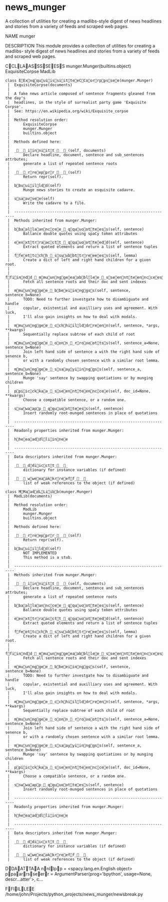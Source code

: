 # news_munger
A collection of utilities for creating a madlibs-style digest of news headlines and stories from a variety of feeds and scraped web pages.


NAME
    munger

DESCRIPTION
    This module provides a collection of utilities for creating a madlibs-
    style digest of news headlines and stories from a variety of feeds and 
    scraped web pages.

CCLLAASSSSEESS
    munger.Munger(builtins.object)
        ExquisiteCorpse
        MadLib
    
    class EExxqquuiissiitteeCCoorrppssee(munger.Munger)
     |  ExquisiteCorpse(documents)
     |  
     |  A fake news article composed of sentence fragments gleaned from the day's
     |  headlines, in the style of surrealist party game 'Exquisite Corpse'.
     |  See: https://en.wikipedia.org/wiki/Exquisite_corpse
     |  
     |  Method resolution order:
     |      ExquisiteCorpse
     |      munger.Munger
     |      builtins.object
     |  
     |  Methods defined here:
     |  
     |  ____iinniitt____(self, documents)
     |      Declare headline, document, sentence and sub_sentences attrbutes;
     |      generate a list of repeated sentence roots
     |  
     |  ____rreepprr____(self)
     |      Return repr(self).
     |  
     |  bbuuiilldd(self)
     |      Munge news stories to create an esquisite cadavre.
     |  
     |  ssaavvee(self)
     |      Write the cadavre to a file.
     |  
     |  ----------------------------------------------------------------------
     |  Methods inherited from munger.Munger:
     |  
     |  bbaallaannccee__qquuootteess(self, sentence)
     |      Ballance double quotes using spaCy token attributes
     |  
     |  eexxttrraacctt__qquuootteedd(self, sentence)
     |      Extract quoted elements and return a list of sentence tuples
     |  
     |  ffeettcchh__ssuubbttrreeeess(self, lemma)
     |      Create a dict of left and right hand children for a given root.
     |  
     |  ffiinndd__mmuunnggeeaabbllee__sseenntteenncceess(self)
     |      Fetch all sentence roots and their doc and sent indexes
     |  
     |  mmuunnggee__bbeeiinnggss(self, sentence, sentence_b=None)
     |      TODO: Need to further investgate how to disambiguate and handle
     |      copular, existential and auxilliary uses and agreement. With luck,
     |      I'll also gain insights on how to deal with modals.
     |  
     |  mmuunnggee__cchhiillddrreenn(self, sentence, *args, **kwargs)
     |      Sequentially replace subtree of each child of root
     |  
     |  mmuunnggee__oonn__rroooottss(self, sentence_a=None, sentence_b=None)
     |      Join left hand side of sentence a with the right hand side of senence b,
     |      or with a randomly chosen sentence with a similar root lemma.
     |  
     |  mmuunnggee__ssaayyiinnggss(self, sentence_a, sentence_b=None)
     |      Munge 'say' sentence by swapping quotiations or by munging children
     |  
     |  ppiicckkaa__sseenntteennccee(self, doc_id=None, **kwargs)
     |      Choose a compatible sentence, or a random one.
     |  
     |  sswwaapp__qquuootteess(self, sentence)
     |      Insert randomly root-munged sentences in place of quotations
     |  
     |  ----------------------------------------------------------------------
     |  Readonly properties inherited from munger.Munger:
     |  
     |  hheeaaddlliinnee
     |  
     |  ----------------------------------------------------------------------
     |  Data descriptors inherited from munger.Munger:
     |  
     |  ____ddiicctt____
     |      dictionary for instance variables (if defined)
     |  
     |  ____wweeaakkrreeff____
     |      list of weak references to the object (if defined)
    
    class MMaaddLLiibb(munger.Munger)
     |  MadLib(documents)
     |  
     |  Method resolution order:
     |      MadLib
     |      munger.Munger
     |      builtins.object
     |  
     |  Methods defined here:
     |  
     |  ____rreepprr____(self)
     |      Return repr(self).
     |  
     |  bbuuiilldd(self)
     |      NOT IMPLEMENTED
     |      This method is a stub.
     |  
     |  ----------------------------------------------------------------------
     |  Methods inherited from munger.Munger:
     |  
     |  ____iinniitt____(self, documents)
     |      Declare headline, document, sentence and sub_sentences attrbutes;
     |      generate a list of repeated sentence roots
     |  
     |  bbaallaannccee__qquuootteess(self, sentence)
     |      Ballance double quotes using spaCy token attributes
     |  
     |  eexxttrraacctt__qquuootteedd(self, sentence)
     |      Extract quoted elements and return a list of sentence tuples
     |  
     |  ffeettcchh__ssuubbttrreeeess(self, lemma)
     |      Create a dict of left and right hand children for a given root.
     |  
     |  ffiinndd__mmuunnggeeaabbllee__sseenntteenncceess(self)
     |      Fetch all sentence roots and their doc and sent indexes
     |  
     |  mmuunnggee__bbeeiinnggss(self, sentence, sentence_b=None)
     |      TODO: Need to further investgate how to disambiguate and handle
     |      copular, existential and auxilliary uses and agreement. With luck,
     |      I'll also gain insights on how to deal with modals.
     |  
     |  mmuunnggee__cchhiillddrreenn(self, sentence, *args, **kwargs)
     |      Sequentially replace subtree of each child of root
     |  
     |  mmuunnggee__oonn__rroooottss(self, sentence_a=None, sentence_b=None)
     |      Join left hand side of sentence a with the right hand side of senence b,
     |      or with a randomly chosen sentence with a similar root lemma.
     |  
     |  mmuunnggee__ssaayyiinnggss(self, sentence_a, sentence_b=None)
     |      Munge 'say' sentence by swapping quotiations or by munging children
     |  
     |  ppiicckkaa__sseenntteennccee(self, doc_id=None, **kwargs)
     |      Choose a compatible sentence, or a random one.
     |  
     |  sswwaapp__qquuootteess(self, sentence)
     |      Insert randomly root-munged sentences in place of quotations
     |  
     |  ----------------------------------------------------------------------
     |  Readonly properties inherited from munger.Munger:
     |  
     |  hheeaaddlliinnee
     |  
     |  ----------------------------------------------------------------------
     |  Data descriptors inherited from munger.Munger:
     |  
     |  ____ddiicctt____
     |      dictionary for instance variables (if defined)
     |  
     |  ____wweeaakkrreeff____
     |      list of weak references to the object (if defined)

DDAATTAA
    nnllpp = <spacy.lang.en.English object>
    ppaarrsseerr = ArgumentParser(prog='bpython', usage=None, descr...atter'>, c...

FFIILLEE
    /home/john/Projects/python_projects/news_munger/newsbreak.py

